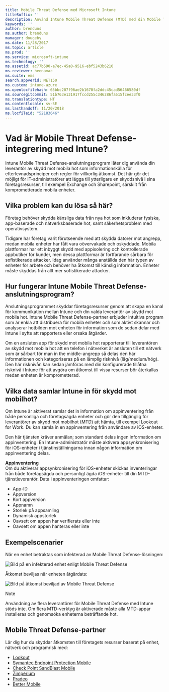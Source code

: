 ```yaml
---
title: Mobile Threat Defense med Microsoft Intune
titleSuffix: ''
description: Använd Intune Mobile Threat Defense (MTD) med din Mobile Threat Defense-partner för att skydda åtkomsten till företagsresurser baserat på enhetsrisken.
keywords: ''
author: brenduns
ms.author: brenduns
manager: dougeby
ms.date: 11/28/2017
ms.topic: article
ms.prod: ''
ms.service: microsoft-intune
ms.technology: ''
ms.assetid: ac77b590-a7ec-45a0-9516-ebf5243b6210
ms.reviewer: heenamac
ms.suite: ems
search.appverid: MET150
ms.custom: intune-azure
ms.openlocfilehash: 65bbc207f96ae2b1670fa2ddc45cad56466580df
ms.sourcegitcommit: 51b763e131917fccd255c346286fa515fcee33f0
ms.translationtype: HT
ms.contentlocale: sv-SE
ms.lasthandoff: 11/20/2018
ms.locfileid: "52183646"
---
```

# <a name="what-is-mobile-threat-defense-integration-with-intune"></a>Vad är Mobile Threat Defense-integrering med Intune?


Intune Mobile Threat Defense-anslutningsprogram låter dig använda din leverantör av skydd mot mobila hot som informationskälla för efterlevnadsprinciper och regler för villkorlig åtkomst. Det här gör det möjligt för IT-administratörer att lägga till ytterligare en skyddsnivå i sina företagsresurser, till exempel Exchange och Sharepoint, särskilt från komprometterade mobila enheter.

## <a name="what-problem-does-this-solve"></a>Vilka problem kan du lösa så här?

Företag behöver skydda känsliga data från nya hot som inkluderar fysiska, app-baserade och nätverksbaserade hot, samt säkerhetsproblem med operativsystem.

Tidigare har företag varit förutseende med att skydda datorer mot angrepp, medan mobila enheter har fått vara oövervakade och oskyddade. Mobila plattformar har ett inbyggt skydd med appisolering och kontrollerade appbutiker för kunder, men dessa plattformar är fortfarande sårbara för sofistikerade attacker. Idag använder många anställda den här typen av enheter för arbete och behöver ha åtkomst till känslig information. Enheter måste skyddas från allt mer sofistikerade attacker.

## <a name="how-do-the-intune-mobile-threat-defense-connectors-work"></a>Hur fungerar Intune Mobile Threat Defense-anslutningsprogram?

Anslutningsprogrammet skyddar företagsresurser genom att skapa en kanal för kommunikation mellan Intune och din valda leverantör av skydd mot mobila hot. Intune Mobile Threat Defense-partner erbjuder intuitiva program som är enkla att distribuera för mobila enheter och som aktivt skannar och analyserar hotbilden mot enheten för information som de sedan delar med Intune i syfte att rapportera eller orsaka åtgärder. 

Om en ansluten app för skydd mot mobila hot rapporterar till leverantören av skydd mot mobila hot att en telefon i nätverket är ansluten till ett nätverk som är sårbart för man in the middle-angrepp så delas den här informationen och kategoriseras på en lämplig risknivå (låg/medium/hög). Den här risknivån kan sedan jämföras med din konfigurerade tillåtna risknivå i Intune för att avgöra om åtkomst till vissa resurser bör återkallas medan enheten är komprometterad.

## <a name="what-data-does-intune-collect-for-mobile-threat-defense"></a>Vilka data samlar Intune in för skydd mot mobilhot?

Om Intune är aktiverat samlar det in information om appinventering från både personliga och företagsägda enheter och gör den tillgänglig för leverantörer av skydd mot mobilhot (MTD) att hämta, till exempel Lookout for Work. Du kan samla in en appinventering från användare av iOS-enheter.

Den här tjänsten kräver anmälan; som standard delas ingen information om appinventering. En Intune-administratör måste aktivera appsynkronisering för iOS-enheter i tjänstinställningarna innan någon information om appinventering delas.

**Appinventering**  
Om du aktiverar appsynkronisering för iOS-enheter skickas inventeringar från både företagsägda och personligt ägda iOS-enheter till din MTD-tjänstleverantör. Data i appinventeringen omfattar:

 - App-ID
 - Appversion
 - Kort appversion
 - Appnamn
 - Storlek på appsamling
 - Dynamisk appstorlek
 - Oavsett om appen har verifierats eller inte
 - Oavsett om appen hanteras eller inte

## <a name="sample-scenarios"></a>Exempelscenarier

När en enhet betraktas som infekterad av Mobile Threat Defense-lösningen:

![Bild på en infekterad enhet enligt Mobile Threat Defense](./media/MTD-image-1.png)

Åtkomst beviljas när enheten åtgärdats:

![Bild på åtkomst beviljad av Mobile Threat Defense](./media/MTD-image-2.png)

> [!NOTE] 
> Användning av flera leverantörer för Mobile Threat Defense med Intune stöds inte. Om flera MTD-verktyg är aktiverade måste alla MTD-appar installeras och genomsöka enheterna beträffande hot.

## <a name="mobile-threat-defense-partners"></a>Mobile Threat Defense-partner

Lär dig hur du skyddar åtkomsten till företagets resurser baserat på enhet, nätverk och programrisk med:

- [Lookout](lookout-mobile-threat-defense-connector.md)
- [Symantec Endpoint Protection Mobile](skycure-mobile-threat-defense-connector.md)
- [Check Point SandBlast Mobile](checkpoint-sandblast-mobile-mobile-threat-defense-connector.md)
- [Zimperium](zimperium-mobile-threat-defense-connector.md)
- [Pradeo](pradeo-mobile-threat-defense-connector.md)
- [Better Mobile](better-mobile-threat-defense-connector.md)
